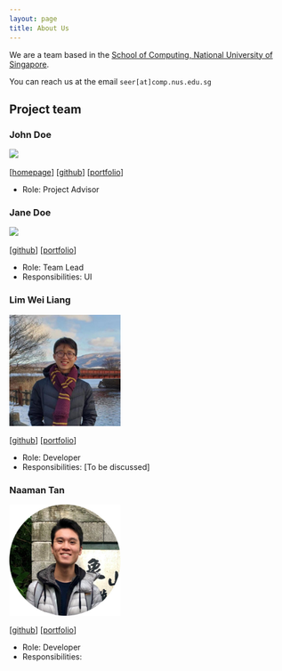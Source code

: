 ```yaml
---
layout: page
title: About Us
---
```


We are a team based in the [School of Computing, National University of Singapore](http://www.comp.nus.edu.sg).

You can reach us at the email `seer[at]comp.nus.edu.sg`

## Project team

### John Doe

<img src="images/johndoe.png" width="200px">

[[homepage](http://www.comp.nus.edu.sg/~damithch)]
[[github](https://github.com/johndoe)]
[[portfolio](team/johndoe.md)]

* Role: Project Advisor

### Jane Doe

<img src="images/johndoe.png" width="200px">

[[github](http://github.com/johndoe)]
[[portfolio](team/johndoe.md)]

* Role: Team Lead
* Responsibilities: UI

### Lim Wei Liang

<img src="images/limweiliang.png" width="200px">

[[github](http://github.com/limweiliang)] [[portfolio](team/limweiliang.md)]

* Role: Developer
* Responsibilities: [To be discussed]

### Naaman Tan

<img src="images/tanyjnaaman.png" width="200px">

[[github](http://github.com/tanyjnaaman)]
[[portfolio](team/tanyjnaaman.md)]

* Role: Developer
* Responsibilities:



